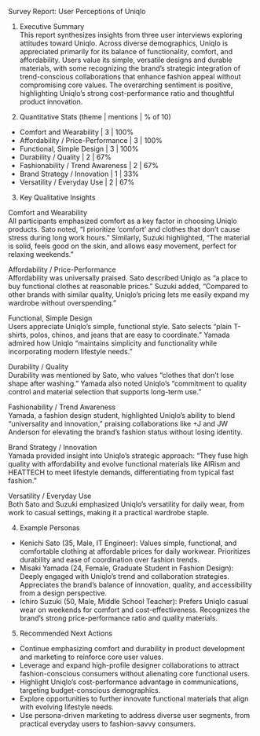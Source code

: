 Survey Report: User Perceptions of Uniqlo

1. Executive Summary  
This report synthesizes insights from three user interviews exploring attitudes toward Uniqlo. Across diverse demographics, Uniqlo is appreciated primarily for its balance of functionality, comfort, and affordability. Users value its simple, versatile designs and durable materials, with some recognizing the brand’s strategic integration of trend-conscious collaborations that enhance fashion appeal without compromising core values. The overarching sentiment is positive, highlighting Uniqlo’s strong cost-performance ratio and thoughtful product innovation.

2. Quantitative Stats (theme | mentions | % of 10)  
- Comfort and Wearability | 3 | 100%  
- Affordability / Price-Performance | 3 | 100%  
- Functional, Simple Design | 3 | 100%  
- Durability / Quality | 2 | 67%  
- Fashionability / Trend Awareness | 2 | 67%  
- Brand Strategy / Innovation | 1 | 33%  
- Versatility / Everyday Use | 2 | 67%  

3. Key Qualitative Insights  

Comfort and Wearability  
All participants emphasized comfort as a key factor in choosing Uniqlo products. Sato noted, “I prioritize ‘comfort’ and clothes that don’t cause stress during long work hours.” Similarly, Suzuki highlighted, “The material is solid, feels good on the skin, and allows easy movement, perfect for relaxing weekends.”

Affordability / Price-Performance  
Affordability was universally praised. Sato described Uniqlo as “a place to buy functional clothes at reasonable prices.” Suzuki added, “Compared to other brands with similar quality, Uniqlo’s pricing lets me easily expand my wardrobe without overspending.”

Functional, Simple Design  
Users appreciate Uniqlo’s simple, functional style. Sato selects “plain T-shirts, polos, chinos, and jeans that are easy to coordinate.” Yamada admired how Uniqlo “maintains simplicity and functionality while incorporating modern lifestyle needs.”

Durability / Quality  
Durability was mentioned by Sato, who values “clothes that don’t lose shape after washing.” Yamada also noted Uniqlo’s “commitment to quality control and material selection that supports long-term use.”

Fashionability / Trend Awareness  
Yamada, a fashion design student, highlighted Uniqlo’s ability to blend “universality and innovation,” praising collaborations like +J and JW Anderson for elevating the brand’s fashion status without losing identity.

Brand Strategy / Innovation  
Yamada provided insight into Uniqlo’s strategic approach: “They fuse high quality with affordability and evolve functional materials like AIRism and HEATTECH to meet lifestyle demands, differentiating from typical fast fashion.”

Versatility / Everyday Use  
Both Sato and Suzuki emphasized Uniqlo’s versatility for daily wear, from work to casual settings, making it a practical wardrobe staple.

4. Example Personas  

- Kenichi Sato (35, Male, IT Engineer): Values simple, functional, and comfortable clothing at affordable prices for daily workwear. Prioritizes durability and ease of coordination over fashion trends.  
- Misaki Yamada (24, Female, Graduate Student in Fashion Design): Deeply engaged with Uniqlo’s trend and collaboration strategies. Appreciates the brand’s balance of innovation, quality, and accessibility from a design perspective.  
- Ichiro Suzuki (50, Male, Middle School Teacher): Prefers Uniqlo casual wear on weekends for comfort and cost-effectiveness. Recognizes the brand’s strong price-performance ratio and quality materials.

5. Recommended Next Actions  
- Continue emphasizing comfort and durability in product development and marketing to reinforce core user values.  
- Leverage and expand high-profile designer collaborations to attract fashion-conscious consumers without alienating core functional users.  
- Highlight Uniqlo’s cost-performance advantage in communications, targeting budget-conscious demographics.  
- Explore opportunities to further innovate functional materials that align with evolving lifestyle needs.  
- Use persona-driven marketing to address diverse user segments, from practical everyday users to fashion-savvy consumers.